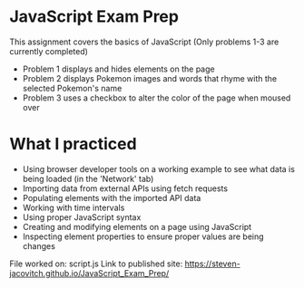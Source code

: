 # JavaScript Exam Prep
This assignment covers the basics of JavaScript (Only problems 1-3 are currently completed)
* Problem 1 displays and hides elements on the page
* Problem 2 displays Pokemon images and words that rhyme with the selected Pokemon's name
* Problem 3 uses a checkbox to alter the color of the page when moused over

# What I practiced
* Using browser developer tools on a working example to see what data is being loaded (in the 'Network' tab)
* Importing data from external APIs using fetch requests
* Populating elements with the imported API data
* Working with time intervals
* Using proper JavaScript syntax
* Creating and modifying elements on a page using JavaScript
* Inspecting element properties to ensure proper values are being changes

File worked on: script.js
Link to published site: https://steven-jacovitch.github.io/JavaScript_Exam_Prep/
